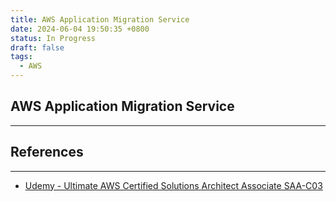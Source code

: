```yaml
---
title: AWS Application Migration Service
date: 2024-06-04 19:50:35 +0800
status: In Progress
draft: false
tags:
  - AWS
---
```

## AWS Application Migration Service
---


## References
---
- [Udemy - Ultimate AWS Certified Solutions Architect Associate SAA-C03](https://www.udemy.com/course/aws-certified-solutions-architect-associate-saa-c03)

